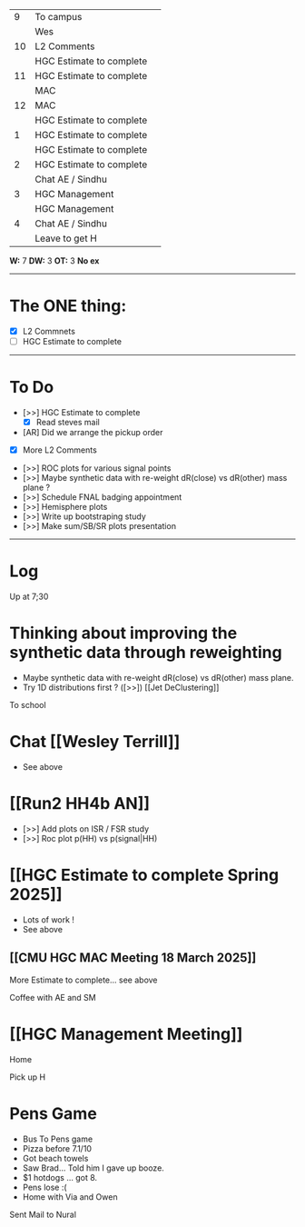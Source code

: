 
|     |                          |     |
| --- | ------------------------ | --- |
| 9   | To campus                |     |
|     | Wes                      |     |
| 10  | L2 Comments              |     |
|     | HGC Estimate to complete |     |
| 11  | HGC Estimate to complete |     |
|     | MAC                      |     |
| 12  | MAC                      |     |
|     | HGC Estimate to complete |     |
| 1   | HGC Estimate to complete |     |
|     | HGC Estimate to complete |     |
| 2   | HGC Estimate to complete |     |
|     | Chat AE / Sindhu         |     |
| 3   | HGC Management           |     |
|     | HGC Management           |     |
| 4   | Chat AE / Sindhu         |     |
|     | Leave to get H           |     |

**W:** 7 
**DW:**  3
**OT:** 3
**No ex**

---
# The ONE thing: 
- [x] L2 Commnets
- [ ] HGC Estimate to complete

---
# To Do

- [>>] HGC Estimate to complete
	- [x] Read steves mail
- [AR] Did we arrange the pickup order
- [x] More L2 Comments
- [>>] ROC plots for various signal points
- [>>] Maybe synthetic data with re-weight dR(close) vs dR(other) mass plane ?
- [>>] Schedule FNAL badging appointment
- [>>] Hemisphere plots 
- [>>] Write up bootstraping study
- [>>] Make sum/SB/SR plots presentation

---

# Log

Up at 7;30 

# Thinking about improving the synthetic data through reweighting
- Maybe synthetic data with re-weight dR(close) vs dR(other) mass plane.
- Try 1D distributions first ?  ([>>]) [[Jet DeClustering]]

To school

# Chat [[Wesley Terrill]]
- See above

# [[Run2 HH4b AN]]
- [>>] Add plots on ISR / FSR study
- [>>] Roc plot p(HH) vs p(signal|HH)


# [[HGC Estimate to complete Spring 2025]]
- Lots of work !
- See above


## [[CMU HGC MAC Meeting 18 March 2025]]

More Estimate to complete... see above

Coffee with AE and SM

# [[HGC Management Meeting]]



Home 

Pick up H

# Pens Game
- Bus To Pens game
- Pizza before 7.1/10
- Got beach towels
- Saw Brad... Told him I gave up booze.
- $1 hotdogs ... got 8. 
- Pens lose :(
- Home with Via and Owen

Sent Mail to Nural